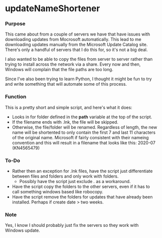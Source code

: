 # updateNameShortener

### Purpose

This came about from a couple of servers we have that have issues with downloading updates from Mocrosoft automatically.  This lead to me downloading updates manually from the Microsoft Update Catalog site.  There's only a handful of servers that I do this for, so it's not a big deal.  

I also  wanted to be able to copy the files from server to server rather than trying to install across the network via a share.  Every now and then, Windows will complain that the file paths are too long.  

Since I've also been trying to learn Python, I thought it might be fun to try and write something that will automate some of this process.  

### Function
This is a pretty short and simple script, and here's what it does:
 * Looks in for folder defined in the **path** variable at the top of the script. 
 * If the filename ends with .lnk, the file will be skipped. 
 * Otherwise, the file/folder will be renamed.  Regardless of length, the new name will be shortented to only contain the first 7 and last 11 characters of the original name.  Microsoft if fairly consistent with their nameing convention and this will result in a filename that looks like this: 2020-07 (KN4565479)
 
### To-Do
 * Rather then an exception for .lnk files, have the script just differentiate between files and folders and only work with folders. 
   * Possibly have the script just exclude *.* as a workaround.
 * Have the script copy the folders to the other servers, even if it has to call something windows based like robocopy.
 * Have the script remove the folders for updates that have already been installed.  Perhaps if create date > two weeks. 

### Note
Yes, I know I should probably just fix the servers so they work with Windows update.  
